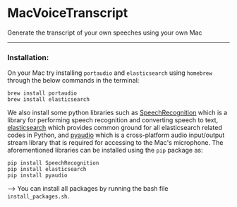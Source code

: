 # MacVoiceTranscript
Generate the transcript of your own speeches using your own Mac

---
### Installation:
On your Mac try installing `portaudio` and `elasticsearch` using `homebrew` through the below commands in the terminal:
```
brew install portaudio
brew install elasticsearch
```

We also install some python libraries such as [SpeechRecognition](https://pypi.org/project/SpeechRecognition/) which is a library for performing speech recognition and converting speech to text, [elasticsearch](https://pypi.org/project/elasticsearch/) which provides common ground for all elasticsearch related codes in Python, and [pyaudio](https://pypi.org/project/PyAudio/) which is a cross-platform audio input/output stream library that is required for accessing to the Mac's microphone. The aforementioned libraries can be installed using the `pip` package as:
```
pip install SpeechRecognition
pip install elasticsearch
pip install pyaudio
```

--> You can install all packages by running the bash file `install_packages.sh`.
